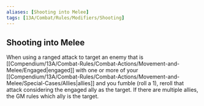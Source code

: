 ```yaml
---
aliases: [Shooting into Melee]
tags: [13A/Combat/Rules/Modifiers/Shooting]
---
```


## Shooting into Melee

When using a ranged attack to target an enemy that is [[Compendium/13A/Combat-Rules/Combat-Actions/Movement-and-Melee/Engaged|engaged]] with one or more of your [[Compendium/13A/Combat-Rules/Combat-Actions/Movement-and-Melee/Special-Cases/Allies|allies]] and you fumble (roll a 1), reroll that attack considering the engaged ally as the target. If there are multiple allies, the GM rules which ally is the target.